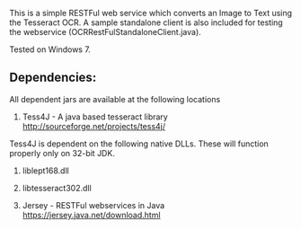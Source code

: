 This is a simple RESTFul web service which converts an Image to Text using the Tesseract OCR.
A sample standalone client is also included for testing the webservice (OCRRestFulStandaloneClient.java).

Tested on Windows 7.

Dependencies:
------------
All dependent jars are available at the following locations

1. Tess4J - A java based tesseract library
  http://sourceforge.net/projects/tess4j/

  Tess4J is dependent on the following native DLLs. These will function properly only on 32-bit JDK. 
   1. liblept168.dll
   2. libtesseract302.dll

2. Jersey - RESTFul webservices in Java
  https://jersey.java.net/download.html
